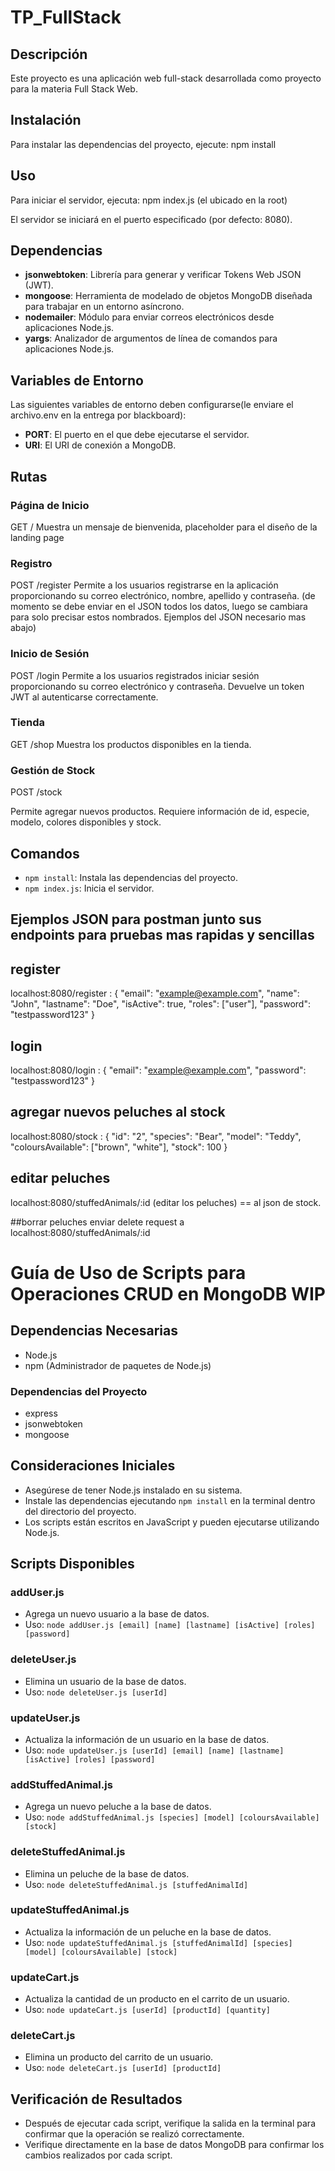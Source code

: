 # TP_FullStack

## Descripción
Este proyecto es una aplicación web full-stack desarrollada como proyecto para la materia Full Stack Web.

## Instalación
Para instalar las dependencias del proyecto, ejecute:
npm install

## Uso
Para iniciar el servidor, ejecuta:
npm index.js
(el ubicado en la root)

El servidor se iniciará en el puerto especificado (por defecto: 8080).

## Dependencias
- **jsonwebtoken**: Librería para generar y verificar Tokens Web JSON (JWT).
- **mongoose**: Herramienta de modelado de objetos MongoDB diseñada para trabajar en un entorno asíncrono.
- **nodemailer**: Módulo para enviar correos electrónicos desde aplicaciones Node.js.
- **yargs**: Analizador de argumentos de línea de comandos para aplicaciones Node.js.

## Variables de Entorno
Las siguientes variables de entorno deben configurarse(le enviare el archivo.env en la entrega por blackboard):
- **PORT**: El puerto en el que debe ejecutarse el servidor.
- **URI**: El URI de conexión a MongoDB.

## Rutas

### Página de Inicio
GET /
Muestra un mensaje de bienvenida, placeholder para el diseño de la landing page

### Registro
POST /register
Permite a los usuarios registrarse en la aplicación proporcionando su correo electrónico, nombre, apellido y contraseña. (de momento se debe enviar en el JSON todos los datos, luego se cambiara para solo precisar estos nombrados. Ejemplos del JSON necesario mas abajo)

### Inicio de Sesión
POST /login
Permite a los usuarios registrados iniciar sesión proporcionando su correo electrónico y contraseña. Devuelve un token JWT al autenticarse correctamente.

### Tienda
GET /shop
Muestra los productos disponibles en la tienda.

### Gestión de Stock
POST /stock


Permite agregar nuevos productos. Requiere información de id, especie, modelo, colores disponibles y stock.


## Comandos
- `npm install`: Instala las dependencias del proyecto.
- `npm index.js`: Inicia el servidor.

## Ejemplos JSON para postman junto sus endpoints para pruebas mas rapidas y sencillas
## register
localhost:8080/register :
{
    "email": "example@example.com",
    "name": "John",
    "lastname": "Doe",
    "isActive": true,
    "roles": ["user"],
    "password": "testpassword123"
}
## login 
localhost:8080/login :
{
    "email": "example@example.com",
    "password": "testpassword123"
}
## agregar nuevos peluches al stock
localhost:8080/stock :
{
    "id": "2",
    "species": "Bear",
    "model": "Teddy",
    "coloursAvailable": ["brown", "white"],
    "stock": 100
}
## editar peluches
localhost:8080/stuffedAnimals/:id (editar los peluches) == al json de stock.

##borrar peluches
enviar delete request a localhost:8080/stuffedAnimals/:id



# Guía de Uso de Scripts para Operaciones CRUD en MongoDB WIP 

## Dependencias Necesarias

- Node.js
- npm (Administrador de paquetes de Node.js)

### Dependencias del Proyecto

- express
- jsonwebtoken
- mongoose

## Consideraciones Iniciales

- Asegúrese de tener Node.js instalado en su sistema.
- Instale las dependencias ejecutando `npm install` en la terminal dentro del directorio del proyecto.
- Los scripts están escritos en JavaScript y pueden ejecutarse utilizando Node.js.

## Scripts Disponibles

### addUser.js

- Agrega un nuevo usuario a la base de datos.
- Uso: `node addUser.js [email] [name] [lastname] [isActive] [roles] [password]`

### deleteUser.js

- Elimina un usuario de la base de datos.
- Uso: `node deleteUser.js [userId]`

### updateUser.js

- Actualiza la información de un usuario en la base de datos.
- Uso: `node updateUser.js [userId] [email] [name] [lastname] [isActive] [roles] [password]`

### addStuffedAnimal.js

- Agrega un nuevo peluche a la base de datos.
- Uso: `node addStuffedAnimal.js [species] [model] [coloursAvailable] [stock]`

### deleteStuffedAnimal.js

- Elimina un peluche de la base de datos.
- Uso: `node deleteStuffedAnimal.js [stuffedAnimalId]`

### updateStuffedAnimal.js

- Actualiza la información de un peluche en la base de datos.
- Uso: `node updateStuffedAnimal.js [stuffedAnimalId] [species] [model] [coloursAvailable] [stock]`

### updateCart.js

- Actualiza la cantidad de un producto en el carrito de un usuario.
- Uso: `node updateCart.js [userId] [productId] [quantity]`

### deleteCart.js

- Elimina un producto del carrito de un usuario.
- Uso: `node deleteCart.js [userId] [productId]`

## Verificación de Resultados

- Después de ejecutar cada script, verifique la salida en la terminal para confirmar que la operación se realizó correctamente.
- Verifique directamente en la base de datos MongoDB para confirmar los cambios realizados por cada script.

